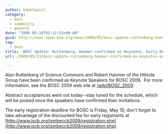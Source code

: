 ```yaml
---
author: kdahlquist
category:
  - bosc
  - community
  - general
date: "2009-05-14T01:12:53+00:00"
guid: http://news.open-bio.org/news/2009/05/bosc-update-ruttenberg-hanmer-confirmed-as-keynotes-early-registration-deadline-friday/
tag:
  - bosc
title: 'BOSC Update: Ruttenberg, Hanmer confirmed as Keynotes, Early Registration Deadline Friday'
url: /2009/05/13/bosc-update-ruttenberg-hanmer-confirmed-as-keynotes-early-registration-deadline-friday/

---
```

Alan Ruttenberg of Science Commons and Robert Hanmer of the Hillside Group have been confirmed as Keynote Speakers for BOSC 2009.  For more information, see the BOSC 2009 web site at [/wiki/BOSC\_2009](/wiki/BOSC_2009).

Abstract acceptances went out today--stay tuned for the schedule, which will be posted once the speakers have confirmed their invitations.

The early registration deadline for BOSC is Friday, May 15; don't forget to take advantage of the discounted fee for early registrants at [http://www.iscb.org/ismbeccb2009/registration.php](http://www.iscb.org/ismbeccb2009/registration.php).
